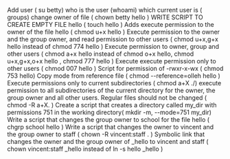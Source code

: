 Add user ( su  betty) 
who is the user (whoami)
which current user is ( groups) 
change owner of file ( chown betty hello )
WRITE SCRIPT TO CREATE EMPTY FILE hello ( touch hello )
Adds execute permission to the owner of the file hello ( chmod u+x hello )
Execute permission to the owner and the group owner, and read permission to other users ( chmod u+x,g+x hello instead of chmod 774 hello  )
Execute permission to owner, group and other users ( chmod a+x hello instead of chmod o+x hello,  chmod u+x,g+x,o+x hello , chmod 777 hello )
Execute execute permission only to other users ( chmod 007 hello )
Script for permission of -rwxr-x-wx  ( chmod 753 hello) 
Copy mode from reference file ( chmod --reference=olleh hello )
Execute permissions only to current subdirectories ( chmod a+X ./) 
execute permission to all subdirectories of the current directory for the owner, the group owner and all other users. Regular files should not be changed ( chmod -R a+X. )
Create a script that creates a directory called my_dir with permissions 751 in the working directory( mkdir -m, --mode=751 my_dir)
Write a script that changes the group owner to school for the file hello ( chgrp school hello )
Write a script that changes the owner to vincent and the group owner to staff ( chown -R vincent:staff . )
Symbolic link that changes the owner and the group owner of _hello to vincent and staff ( chown vincent:staff _hello instead of ln -s hello _hello )
